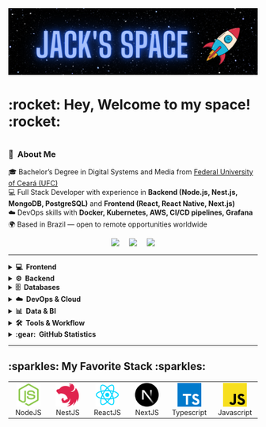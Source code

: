 <img src="/images/jackspace.png" alt="Javascript">

<h1> :rocket: Hey, Welcome to my space! :rocket: <h1> 

### :pushpin: &nbsp;About Me 

🎓 Bachelor’s Degree in Digital Systems and Media from [Federal University of Ceará (UFC)](https://www.ufc.br/)  
💻 Full Stack Developer with experience in **Backend (Node.js, Nest.js, MongoDB, PostgreSQL)** and **Frontend (React, React Native, Next.js)**  
☁️ DevOps skills with **Docker, Kubernetes, AWS, CI/CD pipelines, Grafana**  
🌍 Based in Brazil — open to remote opportunities worldwide  

<p align="center">
  <a target="_blank" href="mailto:ijacksonpontes@gmail.com?subject=Olá%Jackson"><img src="https://img.shields.io/badge/gmail-%23D14836.svg?&style=for-the-badge&logo=gmail&logoColor=white" /></a>&nbsp;&nbsp;&nbsp;&nbsp;
  <a target="_blank" href="https://www.linkedin.com/in/jackson-pontes-80b2601a5/"><img src="https://img.shields.io/badge/linkedin-%230077B5.svg?&style=for-the-badge&logo=linkedin&logoColor=white" /></a>&nbsp;&nbsp;&nbsp;&nbsp;
  <a target="_blank" href="https://portfolio-jacksons-projects-4c298b4d.vercel.app/"><img src="https://img.shields.io/badge/Portfolio-000000.svg?&style=for-the-badge&logo=vercel&logoColor=white" /></a>
</p>

<hr/>

<details>
  <summary><b>💻 &nbsp;Frontend</b></summary>
  <br/>

![React](https://img.shields.io/badge/REACT-61DAFB.svg?&style=flat&logo=react&logoColor=black)&nbsp;
![React Native](https://img.shields.io/badge/REACT_NATIVE-61DAFB.svg?&style=flat&logo=react&logoColor=black)&nbsp;
![NextJS](https://img.shields.io/badge/NEXT.JS-000000.svg?&style=flat&logo=next.js&logoColor=white)&nbsp;
![HTML5](https://img.shields.io/badge/HTML5-E34F26.svg?&style=flat&logo=html5&logoColor=white)&nbsp;
![CSS3](https://img.shields.io/badge/CSS3-1572B6.svg?&style=flat&logo=css3&logoColor=white)&nbsp;
![JavaScript](https://img.shields.io/badge/JAVASCRIPT-F7DF1E.svg?&style=flat&logo=javascript&logoColor=black)&nbsp;
![TypeScript](https://img.shields.io/badge/TYPESCRIPT-007ACC.svg?&style=flat&logo=typescript&logoColor=white)&nbsp;
![jQuery](https://img.shields.io/badge/JQUERY-0769AD.svg?&style=flat&logo=jquery&logoColor=white)&nbsp;
![Bootstrap](https://img.shields.io/badge/BOOTSTRAP-7952B3.svg?&style=flat&logo=bootstrap&logoColor=white)

</details>

<details>
  <summary><b>⚙️ &nbsp;Backend</b></summary>
  <br/>

![NodeJS](https://img.shields.io/badge/NODE.JS-339933.svg?&style=flat&logo=node.js&logoColor=white)&nbsp;
![NestJS](https://img.shields.io/badge/NESTJS-E0234E.svg?&style=flat&logo=nestjs&logoColor=white)&nbsp;
![Express](https://img.shields.io/badge/EXPRESS-000000.svg?&style=flat&logo=express&logoColor=white)&nbsp;
![PHP](https://img.shields.io/badge/PHP-777BB4.svg?&style=flat&logo=php&logoColor=white)&nbsp;
![REST](https://img.shields.io/badge/REST-02569B.svg?&style=flat&logo=rest&logoColor=white)&nbsp;
![Microservices](https://img.shields.io/badge/MICROSERVICES-FF6F00.svg?&style=flat&logo=serverless&logoColor=white)&nbsp;
![Multithreading](https://img.shields.io/badge/MULTITHREADING-0A66C2.svg?&style=flat&logo=databricks&logoColor=white)

</details>

<details>
  <summary><b>🗄️ &nbsp;Databases</b></summary>
  <br/>

![PostgreSQL](https://img.shields.io/badge/POSTGRESQL-336791.svg?&style=flat&logo=postgresql&logoColor=white)&nbsp;
![MySQL](https://img.shields.io/badge/MYSQL-4479A1.svg?&style=flat&logo=mysql&logoColor=white)&nbsp;
![MongoDB](https://img.shields.io/badge/MONGODB-47A248.svg?&style=flat&logo=mongodb&logoColor=white)&nbsp;
![Prisma](https://img.shields.io/badge/PRISMA-2D3748.svg?&style=flat&logo=prisma&logoColor=white)&nbsp;
![Sequelize](https://img.shields.io/badge/SEQUELIZE-52B0E7.svg?&style=flat&logo=sequelize&logoColor=white)&nbsp;
![Mongoose](https://img.shields.io/badge/MONGOOSE-880000.svg?&style=flat&logo=mongoose&logoColor=white)

</details>

<details>
  <summary><b>☁️ &nbsp;DevOps & Cloud</b></summary>
  <br/>

![Docker](https://img.shields.io/badge/DOCKER-2496ED.svg?&style=flat&logo=docker&logoColor=white)&nbsp;
![Kubernetes](https://img.shields.io/badge/KUBERNETES-326CE5.svg?&style=flat&logo=kubernetes&logoColor=white)&nbsp;
![AWS](https://img.shields.io/badge/AWS-232F3E.svg?&style=flat&logo=amazonaws&logoColor=white)&nbsp;
![Nginx](https://img.shields.io/badge/NGINX-009639.svg?&style=flat&logo=nginx&logoColor=white)&nbsp;
![PM2](https://img.shields.io/badge/PM2-2B037A.svg?&style=flat&logo=pm2&logoColor=white)&nbsp;
![CI/CD](https://img.shields.io/badge/CI%2FCD-2088FF.svg?&style=flat&logo=githubactions&logoColor=white)&nbsp;
![Grafana](https://img.shields.io/badge/GRAFANA-F46800.svg?&style=flat&logo=grafana&logoColor=white)

</details>

<details>
  <summary><b>📊 &nbsp;Data & BI</b></summary>
  <br/>

![PowerBI](https://img.shields.io/badge/POWER%20BI-F2C811.svg?&style=flat&logo=powerbi&logoColor=black)&nbsp;
![Pentaho](https://img.shields.io/badge/PENTAHO-005FAD.svg?&style=flat&logo=hitachi&logoColor=white)

</details>

<details>
  <summary><b>🛠️ &nbsp;Tools & Workflow</b></summary>
  <br/>

![Git](https://img.shields.io/badge/GIT-F05032.svg?&style=flat&logo=git&logoColor=white)&nbsp;
![GitHub](https://img.shields.io/badge/GITHUB-181717.svg?&style=flat&logo=github&logoColor=white)&nbsp;
![GitLab](https://img.shields.io/badge/GITLAB-FC6D26.svg?&style=flat&logo=gitlab&logoColor=white)&nbsp;
![Linux](https://img.shields.io/badge/LINUX-FCC624.svg?&style=flat&logo=linux&logoColor=black)&nbsp;
![VSCode](https://img.shields.io/badge/VSCODE-007ACC.svg?&style=flat&logo=visual-studio-code&logoColor=white)&nbsp;
![Scrum](https://img.shields.io/badge/SCRUM-009FDA.svg?&style=flat&logo=agile&logoColor=white)

</details>
<details>
  <summary><b>:gear: &nbsp;GitHub Statistics</b></summary>
  <br/>
<p align="center">
  <img height="137px" src="https://github-readme-streak-stats.herokuapp.com/?user=iJacKP&hide_border=true&theme=nightowl" />
</p>
</details>

<hr/>
  <h2> :sparkles: My Favorite Stack :sparkles: </h2>
  <table align="center">
    <tr>
      <td align="center" width="96">
        <a href="#macropower-tech">
          <img src="/images/nodeJS.png" alt="NodeJS" width="48" height="48">
        </a>
        <br>NodeJS
      </td>
      <td align="center" width="96">
        <a href="#macropower-tech">
          <img src="/images/NestJS.png" alt="NodeJS" width="48" height="48">
        </a>
        <br>NestJS
      </td>
      <td align="center" width="96">
        <a href="#macropower-tech">
          <img src="/images/reactJS.png" alt="ReactJS" width="48" height="48">
        </a>
        <br>ReactJS
      </td>
      <td align="center" width="96">
        <a href="#macropower-tech">
          <img src="/images/NextJS.png" alt="NodeJS" width="48" height="48">
        </a>
        <br>NextJS
      </td>
      <td align="center" width="96">
        <a href="#macropower-tech">
          <img src="/images/typeScript.png" alt="Typescript" width="48" height="48">
        </a>
        <br>Typescript
      </td>
      <td align="center" width="96">
        <a href="#macropower-tech">
          <img src="/images/javaScript.png" alt="Javascript" width="48" height="48">
        </a>
        <br>Javascript
      </td>
    </tr>
  <table>
